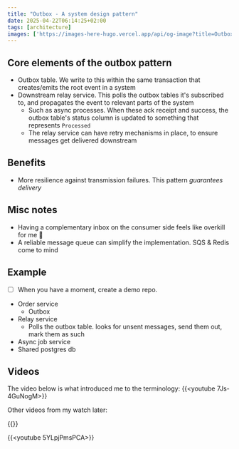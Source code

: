 ```yaml
---
title: "Outbox - A system design pattern"
date: 2025-04-22T06:14:25+02:00
tags: [architecture]
images: ['https://images-here-hugo.vercel.app/api/og-image?title=Outbox']
---
```


## Core elements of the outbox pattern
- Outbox table. We write to this within the same transaction that creates/emits the root event in a system
- Downstream relay service. This polls the outbox tables it's subscribed to, and propagates the event to relevant parts of the system
  - Such as async processes. When these ack receipt and success, the outbox table's status column is updated to something that represents `Processed`
  - The relay service can have retry mechanisms in place, to ensure messages get delivered downstream

## Benefits
- More resilience against transmission failures. This pattern *guarantees delivery*

## Misc notes
- Having a complementary inbox on the consumer side feels like overkill for me 👀
- A reliable message queue can simplify the implementation. SQS & Redis come to mind

## Example 
- [ ] When you have a moment, create a demo repo.

- Order service
  - Outbox
- Relay service
  - Polls the outbox table. looks for unsent messages, send them out, mark them as such
- Async job service
- Shared postgres db

## Videos

The video below is what introduced me to the terminology:
{{<youtube 7Js-4GuNogM>}}

Other videos from my watch later:

{{<youtube tQw99alEVHo>}}

{{<youtube 5YLpjPmsPCA>}}
